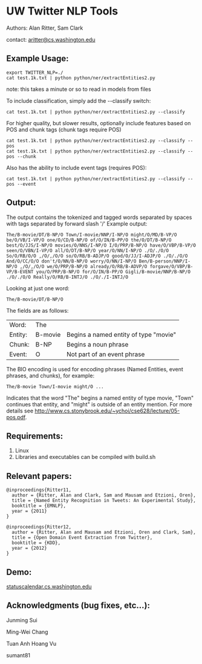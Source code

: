 UW Twitter NLP Tools
====================
Authors: Alan Ritter, Sam Clark

contact: aritter@cs.washington.edu

Example Usage:
--------------

	export TWITTER_NLP=./
	cat test.1k.txt | python python/ner/extractEntities2.py

note: this takes a minute or so to read in models from files


To include classification, simply add the --classify switch:

	cat test.1k.txt | python python/ner/extractEntities2.py --classify


For higher quality, but slower results, optionally include features based on POS and chunk tags
(chunk tags require POS)

	cat test.1k.txt | python python/ner/extractEntities2.py --classify --pos
	cat test.1k.txt | python python/ner/extractEntities2.py --classify --pos --chunk

Also has the ability to include event tags (requires POS):

	cat test.1k.txt | python python/ner/extractEntities2.py --classify --pos --event

Output:
-------------
The output contains the tokenized and tagged words separated by spaces with tags separated
by forward slash '/'
Example output:

	The/B-movie/DT/B-NP/O Town/I-movie/NNP/I-NP/O might/O/MD/B-VP/O be/O/VB/I-VP/O one/O/CD/B-NP/O of/O/IN/B-PP/O the/O/DT/B-NP/O best/O/JJS/I-NP/O movies/O/NNS/I-NP/O I/O/PRP/B-NP/O have/O/VBP/B-VP/O seen/O/VBN/I-VP/O all/O/DT/B-NP/O year/O/NN/I-NP/O ./O/./O/O So/O/RB/O/O ,/O/,/O/O so/O/RB/B-ADJP/O good/O/JJ/I-ADJP/O ./O/./O/O And/O/CC/O/O don't/O/NN/B-NP/O worry/O/NN/I-NP/O Ben/B-person/NNP/I-NP/O ,/O/,/O/O we/O/PRP/B-NP/O already/O/RB/B-ADVP/O forgave/O/VBP/B-VP/B-EVENT you/O/PRP/B-NP/O for/O/IN/B-PP/O Gigli/B-movie/NNP/B-NP/O ./O/./O/O Really/O/RB/B-INTJ/O ./O/./I-INTJ/O

Looking at just one word:

	The/B-movie/DT/B-NP/O

The fields are as follows:

<table>
<tr>
  <td>Word:</td>
  <td>The</td>
  <td></td>
</tr>
<tr>
  <td>Entity:</td>
  <td>B-movie</td>
  <td>Begins a named entity of type "movie"</td>
</tr>
<tr>
  <td>Chunk:</td>
  <td>B-NP</td>
  <td>Begins a noun phrase</td>
</tr>
<tr>
  <td>Event:</td>
  <td>O</td>
  <td>Not part of an event phrase</td>
</tr>
</table>

The BIO encoding is used for encoding phrases (Named Entities, event phrases, and chunks), for example:

    The/B-movie Town/I-movie might/O ...

Indicates that the word "The" begins a named entity of type movie, "Town" continues that entity, and "might" is outside of an entity mention.  For more details see http://www.cs.stonybrook.edu/~ychoi/cse628/lecture/05-pos.pdf.

Requirements:
-------------
1. Linux
2. Libraries and executables can be compiled with build.sh

Relevant papers:
--------------

	@inproceedings{Ritter11,
	  author = {Ritter, Alan and Clark, Sam and Mausam and Etzioni, Oren},
	  title = {Named Entity Recognition in Tweets: An Experimental Study},
	  booktitle = {EMNLP},
	  year = {2011}
	}

	@inproceedings{Ritter12,
	  author = {Ritter, Alan and Mausam and Etzioni, Oren and Clark, Sam},
	  title = {Open Domain Event Extraction from Twitter},
	  booktitle = {KDD},
	  year = {2012}
	}

Demo:
-----
[statuscalendar.cs.washington.edu](http://statuscalendar.cs.washington.edu)

Acknowledgments (bug fixes, etc...):
------------------------------------
Junming Sui

Ming-Wei Chang

Tuan Anh Hoang Vu

sumant81
